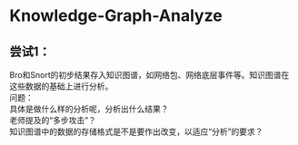 # Knowledge-Graph-Analyze
## 尝试1：
Bro和Snort的初步结果存入知识图谱，如网络包、网络底层事件等。知识图谱在这些数据的基础上进行分析。  
问题：  
具体是做什么样的分析呢，分析出什么结果？  
老师提及的“多步攻击”？  
知识图谱中的数据的存储格式是不是要作出改变，以适应“分析”的要求？  